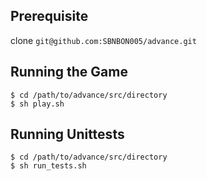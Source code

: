 ## Prerequisite

clone `git@github.com:SBNBON005/advance.git`

## Running the Game
```
$ cd /path/to/advance/src/directory
$ sh play.sh
```

## Running Unittests

```
$ cd /path/to/advance/src/directory
$ sh run_tests.sh
```
